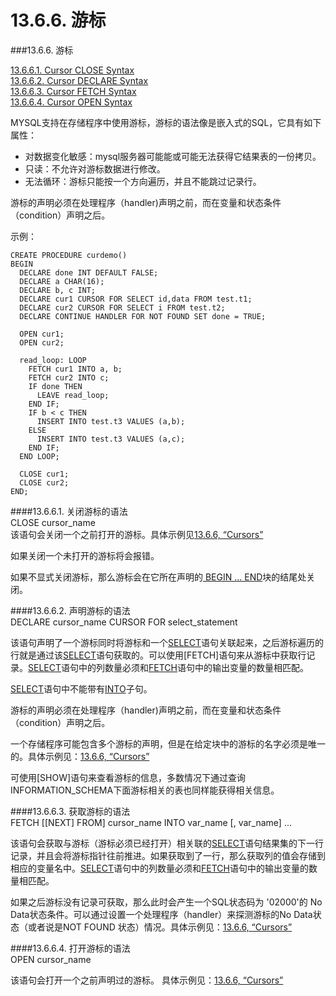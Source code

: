# 13.6.6. 游标

###13.6.6. 游标

[13.6.6.1. Cursor CLOSE Syntax]()  
[13.6.6.2. Cursor DECLARE Syntax]()  
[13.6.6.3. Cursor FETCH Syntax]()  
[13.6.6.4. Cursor OPEN Syntax]()  

MYSQL支持在存储程序中使用游标，游标的语法像是嵌入式的SQL，它具有如下属性：

* 对数据变化敏感：mysql服务器可能能或可能无法获得它结果表的一份拷贝。
* 只读：不允许对游标数据进行修改。
* 无法循环：游标只能按一个方向遍历，并且不能跳过记录行。

游标的声明必须在处理程序（handler)声明之前，而在变量和状态条件（condition）声明之后。

示例：

	CREATE PROCEDURE curdemo()
	BEGIN
	  DECLARE done INT DEFAULT FALSE;
	  DECLARE a CHAR(16);
	  DECLARE b, c INT;
	  DECLARE cur1 CURSOR FOR SELECT id,data FROM test.t1;
	  DECLARE cur2 CURSOR FOR SELECT i FROM test.t2;
	  DECLARE CONTINUE HANDLER FOR NOT FOUND SET done = TRUE;
	
	  OPEN cur1;
	  OPEN cur2;
	
	  read_loop: LOOP
	    FETCH cur1 INTO a, b;
	    FETCH cur2 INTO c;
	    IF done THEN
	      LEAVE read_loop;
	    END IF;
	    IF b < c THEN
	      INSERT INTO test.t3 VALUES (a,b);
	    ELSE
	      INSERT INTO test.t3 VALUES (a,c);
	    END IF;
	  END LOOP;
	
	  CLOSE cur1;
	  CLOSE cur2;
	END;  


####13.6.6.1. 关闭游标的语法  
	CLOSE cursor_name  
该语句会关闭一个之前打开的游标。具体示例见[13.6.6, “Cursors”]()

如果关闭一个未打开的游标将会报错。

如果不显式关闭游标，那么游标会在它所在声明的[ BEGIN ... END]()块的结尾处关闭。


####13.6.6.2. 声明游标的语法  
    DECLARE cursor_name CURSOR FOR select_statement  

该语句声明了一个游标同时将游标和一个[SELECT]()语句关联起来，之后游标遍历的行就是通过该[SELECT]()语句获取的。可以使用[FETCH]语句来从游标中获取行记录。[SELECT]()语句中的列数量必须和[FETCH]()语句中的输出变量的数量相匹配。

[SELECT]()语句中不能带有[INTO]()子句。

游标的声明必须在处理程序（handler)声明之前，而在变量和状态条件（condition）声明之后。

一个存储程序可能包含多个游标的声明，但是在给定块中的游标的名字必须是唯一的。具体示例见：[13.6.6, “Cursors”]()

可使用[SHOW]语句来查看游标的信息，多数情况下通过查询INFORMATION_SCHEMA下面游标相关的表也同样能获得相关信息。

####13.6.6.3. 获取游标的语法  
	FETCH [[NEXT] FROM] cursor_name INTO var_name [, var_name] ... 

该语句会获取与游标（游标必须已经打开）相关联的[SELECT]()语句结果集的下一行记录，并且会将游标指针往前推进。如果获取到了一行，那么获取列的值会存储到相应的变量名中。[SELECT]()语句中的列数量必须和[FETCH]()语句中的输出变量的数量相匹配。

如果之后游标没有记录可获取，那么此时会产生一个SQL状态码为 '02000'的 No Data状态条件。可以通过设置一个处理程序（handler）来探测游标的No Data状态（或者说是NOT FOUND 状态）情况。具体示例见：[13.6.6, “Cursors”]()


####13.6.6.4. 打开游标的语法  
	OPEN cursor_name  

该语句会打开一个之前声明过的游标。 具体示例见：[13.6.6, “Cursors”]()
